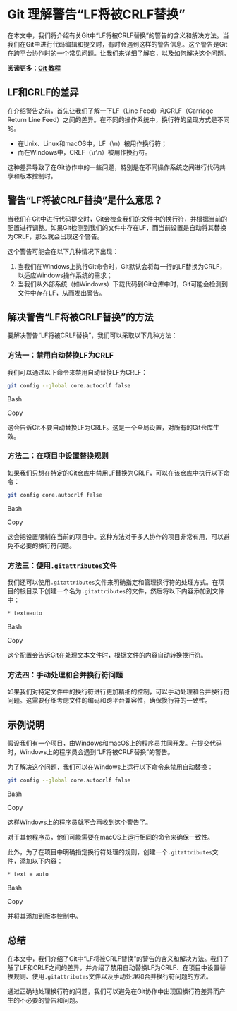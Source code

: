 # Git 理解警告“LF将被CRLF替换”

在本文中，我们将介绍有关Git中“LF将被CRLF替换”的警告的含义和解决方法。当我们在Git中进行代码编辑和提交时，有时会遇到这样的警告信息。这个警告是Git在跨平台协作时的一个常见问题。让我们来详细了解它，以及如何解决这个问题。

**阅读更多：[Git 教程](https://geek-docs.com/git)**

## LF和CRLF的差异

在介绍警告之前，首先让我们了解一下LF（Line Feed）和CRLF（Carriage Return Line Feed）之间的差异。在不同的操作系统中，换行符的呈现方式是不同的。

- 在Unix、Linux和macOS中，LF（\n）被用作换行符；
- 而在Windows中，CRLF（\r\n）被用作换行符。

这种差异导致了在Git协作中的一些问题，特别是在不同操作系统之间进行代码共享和版本控制时。

## 警告“LF将被CRLF替换”是什么意思？

当我们在Git中进行代码提交时，Git会检查我们的文件中的换行符，并根据当前的配置进行调整。如果Git检测到我们的文件中存在LF，而当前设置是自动将其替换为CRLF，那么就会出现这个警告。

这个警告可能会在以下几种情况下出现：

1. 当我们在Windows上执行Git命令时，Git默认会将每一行的LF替换为CRLF，以适应Windows操作系统的需求；
2. 当我们从外部系统（如Windows）下载代码到Git仓库中时，Git可能会检测到文件中存在LF，从而发出警告。

## 解决警告“LF将被CRLF替换”的方法

要解决警告“LF将被CRLF替换”，我们可以采取以下几种方法：

### 方法一：禁用自动替换LF为CRLF

我们可以通过以下命令来禁用自动替换LF为CRLF：

```bash
git config --global core.autocrlf false
```

Bash

Copy

这会告诉Git不要自动替换LF为CRLF。这是一个全局设置，对所有的Git仓库生效。

### 方法二：在项目中设置替换规则

如果我们只想在特定的Git仓库中禁用LF替换为CRLF，可以在该仓库中执行以下命令：

```bash
git config core.autocrlf false
```

Bash

Copy

这会把设置限制在当前的项目中。这种方法对于多人协作的项目非常有用，可以避免不必要的换行符问题。

### 方法三：使用`.gitattributes`文件

我们还可以使用`.gitattributes`文件来明确指定和管理换行符的处理方式。在项目的根目录下创建一个名为`.gitattributes`的文件，然后将以下内容添加到文件中：

```bash
* text=auto
```

Bash

Copy

这个配置会告诉Git在处理文本文件时，根据文件的内容自动转换换行符。

### 方法四：手动处理和合并换行符问题

如果我们对特定文件中的换行符进行更加精细的控制，可以手动处理和合并换行符问题。这需要仔细考虑文件的编码和跨平台兼容性，确保换行符的一致性。

## 示例说明

假设我们有一个项目，由Windows和macOS上的程序员共同开发。在提交代码时，Windows上的程序员会遇到“LF将被CRLF替换”的警告。

为了解决这个问题，我们可以在Windows上运行以下命令来禁用自动替换：

```bash
git config --global core.autocrlf false
```

Bash

Copy

这样Windows上的程序员就不会再收到这个警告了。

对于其他程序员，他们可能需要在macOS上运行相同的命令来确保一致性。

此外，为了在项目中明确指定换行符处理的规则，创建一个`.gitattributes`文件，添加以下内容：

```bash
* text = auto
```

Bash

Copy

并将其添加到版本控制中。

## 总结

在本文中，我们介绍了Git中“LF将被CRLF替换”的警告的含义和解决方法。我们了解了LF和CRLF之间的差异，并介绍了禁用自动替换LF为CRLF、在项目中设置替换规则、使用`.gitattributes`文件以及手动处理和合并换行符问题的方法。

通过正确地处理换行符的问题，我们可以避免在Git协作中出现因换行符差异而产生的不必要的警告和问题。